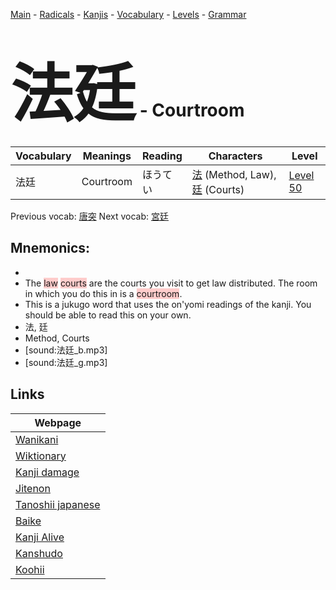 <style> bigfont {font-size: 100px}</style>
[Main](../README.md) -
[Radicals](../radicals.md) -
[Kanjis](../kanjis.md) -
[Vocabulary](../vocabulary.md) -
[Levels](../levels.md) -
[Grammar](../grammar.md)
# <bigfont> 法廷</bigfont> - Courtroom 

| Vocabulary | Meanings | Reading | Characters | Level |
| --- | --- | --- | --- | --- |
| 法廷 | Courtroom | ほうてい |  [法](../kanjis/法.md) (Method, Law), [廷](../kanjis/廷.md) (Courts) | [Level 50](../levels/wk_level50.md) |

Previous vocab: [唐突](唐突.md) Next vocab: [宮廷](宮廷.md) 

## Mnemonics:

* 
* The <span style="background-color:#ffcccb"> law</span> <span style="background-color:#ffcccb"> courts</span> are the courts you visit to get law distributed. The room in which you do this in is a <span style="background-color:#ffcccb"> courtroom</span>.
* This is a jukugo word that uses the on'yomi readings of the kanji. You should be able to read this on your own.
* 法, 廷
* Method, Courts
* [sound:法廷_b.mp3]
* [sound:法廷_g.mp3]


## Links 

| Webpage |
| --- |
| [Wanikani          ](https://www.wanikani.com/kanji/法廷) |
| [Wiktionary        ](https://en.wiktionary.org/wiki/法廷) |
| [Kanji damage      ](http://www.kanjidamage.com/kanji/search?utf8=✓&q=法廷) |
| [Jitenon           ](https://jitenon.com/kanji/法廷) |
| [Tanoshii japanese ](https://www.tanoshiijapanese.com/dictionary/kanji.cfm?k=法廷) |
| [Baike             ](https://baike.baidu.com/item/法廷) |
| [Kanji Alive       ](https://app.kanjialive.com/法廷) |
| [Kanshudo          ](https://www.kanshudo.com/searchmn?q=法廷) |
| [Koohii            ](https://kanji.koohii.com/study/kanji/法廷) |
